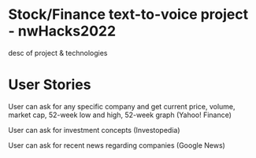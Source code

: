 # Stock/Finance text-to-voice project - nwHacks2022
desc of project & technologies


# User Stories
User can ask for any specific company and get current price, volume, market cap, 52-week low and high, 52-week graph (Yahoo! Finance)

User can ask for investment concepts (Investopedia)

User can ask for recent news regarding companies (Google News)
